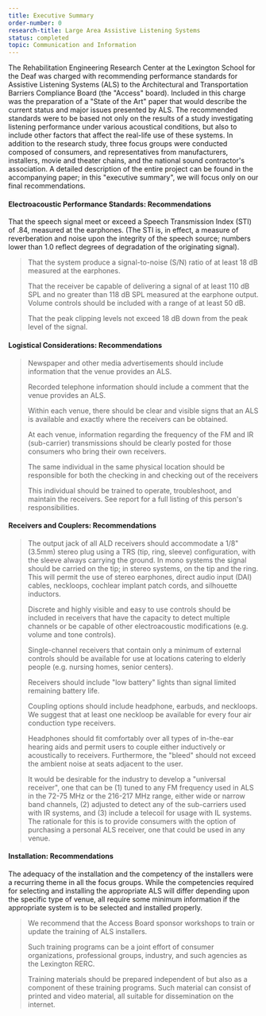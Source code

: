 ```yaml
---
title: Executive Summary
order-number: 0
research-title: Large Area Assistive Listening Systems
status: completed
topic: Communication and Information
---
```


The Rehabilitation Engineering Research Center at the Lexington School for the Deaf was charged with recommending performance standards for Assistive Listening Systems (ALS) to the Architectural and Transportation Barriers Compliance Board (the "Access" board). Included in this charge was the preparation of a "State of the Art" paper that would describe the current status and major issues presented by ALS. The recommended standards were to be based not only on the results of a study investigating listening performance under various acoustical conditions, but also to include other factors that affect the real-life use of these systems. In addition to the research study, three focus groups were conducted composed of consumers, and representatives from manufacturers, installers, movie and theater chains, and the national sound contractor's association. A detailed description of the entire project can be found in the accompanying paper; in this "executive summary", we will focus only on our final recommendations.

#### Electroacoustic Performance Standards: Recommendations

That the speech signal meet or exceed a Speech Transmission Index (STI) of .84, measured at the earphones. (The STI is, in effect, a measure of reverberation and noise upon the integrity of the speech source; numbers lower than 1.0 reflect degrees of degradation of the originating signal).

> That the system produce a signal-to-noise (S/N) ratio of at least 18 dB measured at the earphones.
>
> That the receiver be capable of delivering a signal of at least 110 dB SPL and no greater than 118 dB SPL measured at the earphone output. Volume controls should be included with a range of at least 50 dB.
>
> That the peak clipping levels not exceed 18 dB down from the peak level of the signal.

#### Logistical Considerations: Recommendations

> Newspaper and other media advertisements should include information that the venue provides an ALS.
>
> Recorded telephone information should include a comment that the venue provides an ALS.
>
> Within each venue, there should be clear and visible signs that an ALS is available and exactly where the receivers can be obtained.
>
> At each venue, information regarding the frequency of the FM and IR (sub-carrier) transmissions should be clearly posted for those consumers who bring their own receivers.
>
> The same individual in the same physical location should be responsible for both the checking in and checking out of the receivers
>
> This individual should be trained to operate, troubleshoot, and maintain the receivers. See report for a full listing of this person's responsibilities.

#### Receivers and Couplers: Recommendations

> The output jack of all ALD receivers should accommodate a 1/8" (3.5mm) stereo plug using a TRS (tip, ring, sleeve) configuration, with the sleeve always carrying the ground. In mono systems the signal should be carried on the tip; in stereo systems, on the tip and the ring. This will permit the use of stereo earphones, direct audio input (DAI) cables, neckloops, cochlear implant patch cords, and silhouette inductors.
>
> Discrete and highly visible and easy to use controls should be included in receivers that have the capacity to detect multiple channels or be capable of other electroacoustic modifications (e.g. volume and tone controls).
>
> Single-channel receivers that contain only a minimum of external controls should be available for use at locations catering to elderly people (e.g. nursing homes, senior centers).
>
> Receivers should include "low battery" lights than signal limited remaining battery life.
>
> Coupling options should include headphone, earbuds, and neckloops. We suggest that at least one neckloop be available for every four air conduction type receivers.
>
> Headphones should fit comfortably over all types of in-the-ear hearing aids and permit users to couple either inductively or acoustically to receivers. Furthermore, the "bleed" should not exceed the ambient noise at seats adjacent to the user.
>
> It would be desirable for the industry to develop a "universal receiver", one that can be (1) tuned to any FM frequency used in ALS in the 72-75 MHz or the 216-217 MHz range, either wide or narrow band channels, (2) adjusted to detect any of the sub-carriers used with IR systems, and (3) include a telecoil for usage with IL systems. The rationale for this is to provide consumers with the option of purchasing a personal ALS receiver, one that could be used in any venue.

#### Installation: Recommendations

The adequacy of the installation and the competency of the installers were a recurring theme in all the focus groups. While the competencies required for selecting and installing the appropriate ALS will differ depending upon the specific type of venue, all require some minimum information if the appropriate system is to be selected and installed properly.

> We recommend that the Access Board sponsor workshops to train or update the training of ALS installers.
>
> Such training programs can be a joint effort of consumer organizations, professional groups, industry, and such agencies as the Lexington RERC.
>
> Training materials should be prepared independent of but also as a component of these training programs. Such material can consist of printed and video material, all suitable for dissemination on the internet.
